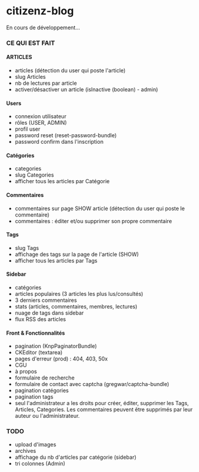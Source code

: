 # citizenz-blog
En cours de développement...

### CE QUI EST FAIT
#### ARTICLES
- articles (détection du user qui poste l'article)
- slug Articles
- nb de lectures par article
- activer/désactiver un article (isInactive (boolean) - admin)

#### Users
- connexion utilisateur
- rôles (USER, ADMIN)
- profil user
- password reset (reset-password-bundle)
- password confirm dans l'inscription

#### Catégories
- categories
- slug Categories
- afficher tous les articles par Catégorie

#### Commentaires
- commentaires sur page SHOW article (détection du user qui poste le commentaire)
- commentaires : éditer et/ou supprimer son propre commentaire

#### Tags
- slug Tags
- affichage des tags sur la page de l'article (SHOW)
- afficher tous les articles par Tags

#### Sidebar
- catégories
- articles populaires (3 articles les plus lus/consultés)
- 3 derniers commentaires
- stats (articles, commentaires, membres, lectures)
- nuage de tags dans sidebar
- flux RSS des articles

#### Front & Fonctionnalités
- pagination (KnpPaginatorBundle)
- CKEditor (textarea)
- pages d'erreur (prod) : 404, 403, 50x
- CGU
- à propos
- formulaire de recherche
- formulaire de contact avec captcha (gregwar/captcha-bundle)
- pagination catégories
- pagination tags
- seul l'administrateur a les droits pour créer, éditer, supprimer les Tags, Articles, Categories. Les commentaires peuvent être supprimés par leur auteur ou l'administrateur.


### TODO
- upload d'images
- archives
- affichage du nb d'articles par catégorie (sidebar)
- tri colonnes (Admin)